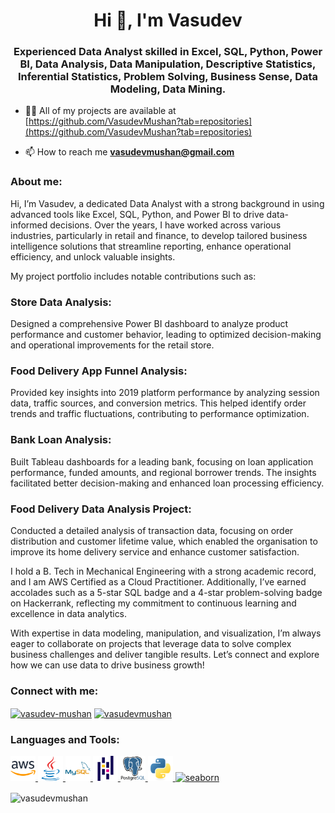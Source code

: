 <h1 align="center">Hi 👋, I'm Vasudev</h1>
<h3 align="center">Experienced Data Analyst skilled in Excel, SQL, Python, Power BI, Data Analysis, Data Manipulation, Descriptive Statistics, Inferential Statistics, Problem Solving, Business Sense, Data Modeling, Data Mining.</h3>

- 👨‍💻 All of my projects are available at [https://github.com/VasudevMushan?tab=repositories](https://github.com/VasudevMushan?tab=repositories)

- 📫 How to reach me **vasudevmushan@gmail.com**

<h3 align="left">About me:</h3>
<p align="left">
Hi, I’m Vasudev, a dedicated Data Analyst with a strong background in using advanced tools like Excel, SQL, Python, and Power BI to drive data-informed decisions. Over the years, I have worked across various industries, particularly in retail and finance, to develop tailored business intelligence solutions that streamline reporting, enhance operational efficiency, and unlock valuable insights.

My project portfolio includes notable contributions such as:

### Store Data Analysis:
Designed a comprehensive Power BI dashboard to analyze product performance and customer behavior, leading to optimized decision-making and operational improvements for the retail store.
### Food Delivery App Funnel Analysis: 
Provided key insights into 2019 platform performance by analyzing session data, traffic sources, and conversion metrics. This helped identify order trends and traffic fluctuations, contributing to performance optimization.
### Bank Loan Analysis: 
Built Tableau dashboards for a leading bank, focusing on loan application performance, funded amounts, and regional borrower trends. The insights facilitated better decision-making and enhanced loan processing efficiency.
### Food Delivery Data Analysis Project: 
Conducted a detailed analysis of transaction data, focusing on order distribution and customer lifetime value, which enabled the organisation to improve its home delivery service and enhance customer satisfaction.

I hold a B. Tech in Mechanical Engineering with a strong academic record, and I am AWS Certified as a Cloud Practitioner. Additionally, I’ve earned accolades such as a 5-star SQL badge and a 4-star problem-solving badge on Hackerrank, reflecting my commitment to continuous learning and excellence in data analytics.

With expertise in data modeling, manipulation, and visualization, I’m always eager to collaborate on projects that leverage data to solve complex business challenges and deliver tangible results. Let’s connect and explore how we can use data to drive business growth!
</p>

<h3 align="left">Connect with me:</h3>
<p align="left">
<a href="https://linkedin.com/in/vasudev-mushan" target="blank"><img align="center" src="https://raw.githubusercontent.com/rahuldkjain/github-profile-readme-generator/master/src/images/icons/Social/linked-in-alt.svg" alt="vasudev-mushan" height="30" width="40" /></a>
<a href="https://www.hackerearth.com/vasudevmushan" target="blank"><img align="center" src="https://raw.githubusercontent.com/rahuldkjain/github-profile-readme-generator/master/src/images/icons/Social/hackerearth.svg" alt="vasudevmushan" height="30" width="40" /></a>
</p>

<h3 align="left">Languages and Tools:</h3>
<p align="left"> <a href="https://aws.amazon.com" target="_blank" rel="noreferrer"> <img src="https://raw.githubusercontent.com/devicons/devicon/master/icons/amazonwebservices/amazonwebservices-original-wordmark.svg" alt="aws" width="40" height="40"/> </a> <a href="https://www.java.com" target="_blank" rel="noreferrer"> <img src="https://raw.githubusercontent.com/devicons/devicon/master/icons/java/java-original.svg" alt="java" width="40" height="40"/> </a> <a href="https://www.mysql.com/" target="_blank" rel="noreferrer"> <img src="https://raw.githubusercontent.com/devicons/devicon/master/icons/mysql/mysql-original-wordmark.svg" alt="mysql" width="40" height="40"/> </a> <a href="https://pandas.pydata.org/" target="_blank" rel="noreferrer"> <img src="https://raw.githubusercontent.com/devicons/devicon/2ae2a900d2f041da66e950e4d48052658d850630/icons/pandas/pandas-original.svg" alt="pandas" width="40" height="40"/> </a> <a href="https://www.postgresql.org" target="_blank" rel="noreferrer"> <img src="https://raw.githubusercontent.com/devicons/devicon/master/icons/postgresql/postgresql-original-wordmark.svg" alt="postgresql" width="40" height="40"/> </a> <a href="https://www.python.org" target="_blank" rel="noreferrer"> <img src="https://raw.githubusercontent.com/devicons/devicon/master/icons/python/python-original.svg" alt="python" width="40" height="40"/> </a> <a href="https://seaborn.pydata.org/" target="_blank" rel="noreferrer"> <img src="https://seaborn.pydata.org/_images/logo-mark-lightbg.svg" alt="seaborn" width="40" height="40"/> </a> </p>

<p><img align="center" src="https://github-readme-stats.vercel.app/api/top-langs?username=vasudevmushan&show_icons=true&locale=en&layout=compact" alt="vasudevmushan" /></p>
